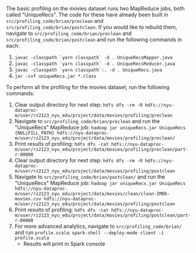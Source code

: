 The basic profiling on the movies dataset runs two MapReduce jobs, both called "UniqueRecs". The code for these have already been built in `src/profiling_code/brian/preclean` and `src/profiling_code/brian/postclean`. If you would like to rebuild them, navigate to `src/profiling_code/brian/preclean` and `src/profiling_code/brian/postclean` and run the following commands in each:
1. ``javac -classpath `yarn classpath` -d . UniqueRecsMapper.java``
2. ``javac -classpath `yarn classpath` -d . UniqueRecsReducer.java``
3. ``javac -classpath `yarn classpath`:. -d . UniqueRecs.java``
4. `jar -cvf uniqueRecs.jar *.class`

To perform all the profiling for the movies dataset, run the following commands:

1. Clear output directory for next step: `hdfs dfs -rm -R hdfs://nyu-dataproc-m/user/rz2123_nyu_edu/project/data/movies/profiling/preclean`
2. Navigate to `src/profiling_code/brian/preclean`  and run the "UniqueRecs" MapReduce job: `hadoop jar uniqueRecs.jar UniqueRecs {NULLFILL_PATH} hdfs://nyu-dataproc-m/user/rz2123_nyu_edu/project/data/movies/profiling/preclean/`
3. Print results of profiling: `hdfs dfs -cat hdfs://nyu-dataproc-m/user/rz2123_nyu_edu/project/data/movies/profiling/preclean/part-r-00000`
4. Clear output directory for next step: `hdfs dfs -rm -R hdfs://nyu-dataproc-m/user/rz2123_nyu_edu/project/data/movies/profiling/postclean`
5. Navigate to `src/profiling_code/brian/postclean/` and run the "UniqueRecs" MapReduce job: `hadoop jar uniqueRecs.jar UniqueRecs hdfs://nyu-dataproc-m/user/rz2123_nyu_edu/project/data/movies/clean/clean-IMDb-movies.csv hdfs://nyu-dataproc-m/user/rz2123_nyu_edu/project/data/movies/profiling/postclean`
6. Print results of profiling: `hdfs dfs -cat hdfs://nyu-dataproc-m/user/rz2123_nyu_edu/project/data/movies/profiling/postclean/part-r-00000`
7. For more advanced analytics, navigate to `src/profiling_code/brian/` and run `profile.scala`: `spark-shell --deploy-mode client -i profile.scala`
    * Results will print in Spark console
